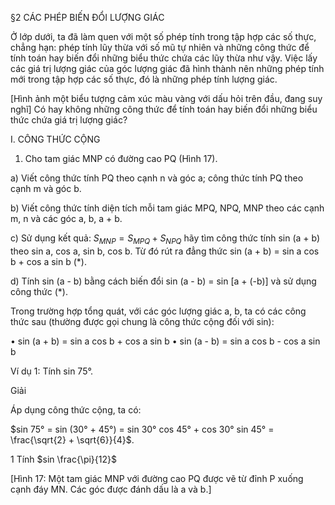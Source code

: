 §2 CÁC PHÉP BIẾN ĐỔI LƯỢNG GIÁC

Ở lớp dưới, ta đã làm quen với một số phép tính trong tập hợp các số thực, chẳng hạn: phép tính lũy thừa với số mũ tự nhiên và những công thức để tính toán hay biến đổi những biểu thức chứa các lũy thừa như vậy. Việc lấy các giá trị lượng giác của góc lượng giác đã hình thành nên những phép tính mới trong tập hợp các số thực, đó là những phép tính lượng giác.

[Hình ảnh một biểu tượng cảm xúc màu vàng với dấu hỏi trên đầu, đang suy nghĩ] Có hay không những công thức để tính toán hay biến đổi những biểu thức chứa giá trị lượng giác?

I. CÔNG THỨC CỘNG

1. Cho tam giác MNP có đường cao PQ (Hình 17).

a) Viết công thức tính PQ theo cạnh n và góc a; công thức tính PQ theo cạnh m và góc b.

b) Viết công thức tính diện tích mỗi tam giác MPQ, NPQ, MNP theo các cạnh m, n và các góc a, b, a + b.

c) Sử dụng kết quả: $S_{MNP} = S_{MPQ} + S_{NPQ}$ hãy tìm công thức tính sin (a + b) theo sin a, cos a, sin b, cos b. Từ đó rút ra đẳng thức sin (a + b) = sin a cos b + cos a sin b (*).

d) Tính sin (a - b) bằng cách biến đổi sin (a - b) = sin [a + (-b)] và sử dụng công thức (*).

Trong trường hợp tổng quát, với các góc lượng giác a, b, ta có các công thức sau (thường được gọi chung là công thức cộng đối với sin):

• sin (a + b) = sin a cos b + cos a sin b
• sin (a - b) = sin a cos b - cos a sin b

Ví dụ 1: Tính sin 75°.

Giải

Áp dụng công thức cộng, ta có:

$sin 75° = sin (30° + 45°) = sin 30° cos 45° + cos 30° sin 45° = \frac{\sqrt{2} + \sqrt{6}}{4}$.

1 Tính $sin \frac{\pi}{12}$

[Hình 17: Một tam giác MNP với đường cao PQ được vẽ từ đỉnh P xuống cạnh đáy MN. Các góc được đánh dấu là a và b.]